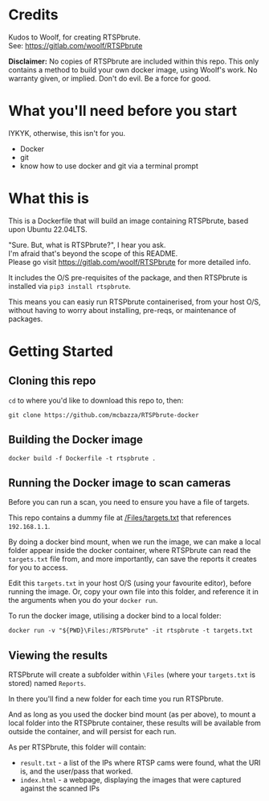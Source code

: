 # Credits
Kudos to Woolf, for creating RTSPbrute. \
See: https://gitlab.com/woolf/RTSPbrute

**Disclaimer:** No copies of RTSPbrute are included within this repo. This only contains a method to build your own docker image, using Woolf's work. No warranty given, or implied. Don't do evil. Be a force for good.

# What you'll need before you start
IYKYK, otherwise, this isn't for you.
* Docker
* git
* know how to use docker and git via a terminal prompt

# What this is
This is a Dockerfile that will build an image containing RTSPbrute, based upon Ubuntu 22.04LTS.

"Sure. But, what is RTSPbrute?", I hear you ask. \
I'm afraid that's beyond the scope of this README. \
Please go visit https://gitlab.com/woolf/RTSPbrute for more detailed info.

It includes the O/S pre-requisites of the package, and then RTSPbrute is installed via `pip3 install rtspbrute`.

This means you can easiy run RTSPbrute containerised, from your host O/S, without having to worry about installing, pre-reqs, or maintenance of packages.

# Getting Started
## Cloning this repo
`cd` to where you'd like to download this repo to, then:
```
git clone https://github.com/mcbazza/RTSPbrute-docker
```
## Building the Docker image
```
docker build -f Dockerfile -t rtspbrute .
```
## Running the Docker image to scan cameras
Before you can run a scan, you need to ensure you have a file of targets.

This repo contains a dummy file at
[/Files/targets.txt](/Files/targets.txt) that references `192.168.1.1`.

By doing a docker bind mount, when we run the image, we can make a local folder appear inside the docker container, where RTSPbrute can read the `targets.txt` file from, and more importantly, can save the reports it creates for you to access.

Edit this `targets.txt` in your host O/S (using your favourite editor), before running the image. Or, copy your own file into this folder, and reference it in the arguments when you do your `docker run`.

To run the docker image, utilising a docker bind to a local folder:
```
docker run -v "${PWD}\Files:/RTSPbrute" -it rtspbrute -t targets.txt
```
## Viewing the results
RTSPbrute will create a subfolder within `\Files` (where your `targets.txt` is stored) named `Reports`.

In there you'll find a new folder for each time you run RTSPbrute.

And as long as you used the docker bind mount (as per above), to mount a local folder into the RTSPbrute container, these results will be available from outside the container, and will persist for each run.

As per RTSPbrute, this folder will contain:
* `result.txt` - a list of the IPs where RTSP cams were found, what the URI is, and the user/pass that worked.
* `index.html` - a webpage, displaying the images that were captured against the scanned IPs
